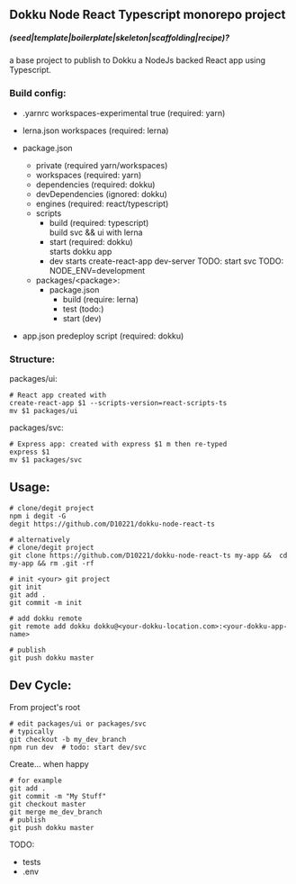 ## Dokku Node React Typescript monorepo project <h5>(seed|template|boilerplate|skeleton|scaffolding|recipe)?</h5>

a base project to publish to Dokku a NodeJs backed React app using Typescript.  

### Build config:  
- .yarnrc
    workspaces-experimental true (required: yarn)
- lerna.json
    workspaces (required: lerna)
- package.json 
    - private (required yarn/workspaces)
    - workspaces (required: yarn)
    - dependencies (required: dokku)
    - devDependencies (ignored: dokku)
    - engines (required:  react/typescript)
    - scripts 
        - build (required: typescript)  
            build svc && ui with lerna 
        - start (required: dokku)  
            starts dokku app 
        - dev
            starts create-react-app dev-server
            TODO: start svc
            TODO: NODE_ENV=development
    - packages/\<package\>:
        - package.json
            - build (require: lerna)
            - test  (todo:)
            - start (dev)
    
- app.json
    predeploy script (required: dokku)

### Structure:

packages/ui:   
    
    # React app created with 
    create-react-app $1 --scripts-version=react-scripts-ts
    mv $1 packages/ui

packages/svc:    

    # Express app: created with express $1 m then re-typed
    express $1
    mv $1 packages/svc

## Usage:

    # clone/degit project 
    npm i degit -G
    degit https://github.com/D10221/dokku-node-react-ts  
    
    # alternatively 
    # clone/degit project 
    git clone https://github.com/D10221/dokku-node-react-ts my-app &&  cd my-app && rm .git -rf
        
    # init <your> git project
    git init 
    git add .
    git commit -m init

    # add dokku remote
    git remote add dokku dokku@<your-dokku-location.com>:<your-dokku-app-name>

    # publish
    git push dokku master    

## Dev Cycle:

From project's root  
    
    # edit packages/ui or packages/svc
    # typically
    git checkout -b my_dev_branch 
    npm run dev  # todo: start dev/svc

Create... when happy 

    # for example
    git add . 
    git commit -m "My Stuff"
    git checkout master 
    git merge me_dev_branch
    # publish 
    git push dokku master
    

TODO:  
- tests
- .env
